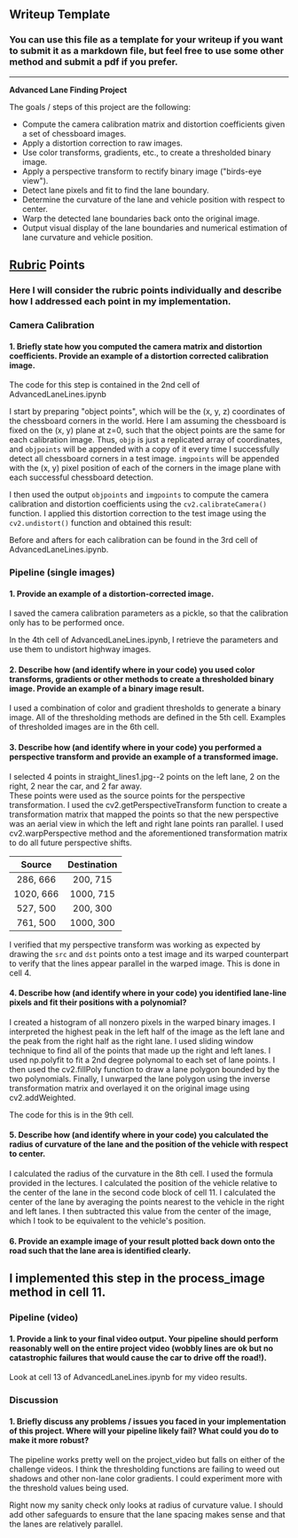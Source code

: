 ## Writeup Template

### You can use this file as a template for your writeup if you want to submit it as a markdown file, but feel free to use some other method and submit a pdf if you prefer.

---

**Advanced Lane Finding Project**

The goals / steps of this project are the following:

* Compute the camera calibration matrix and distortion coefficients given a set of chessboard images.
* Apply a distortion correction to raw images.
* Use color transforms, gradients, etc., to create a thresholded binary image.
* Apply a perspective transform to rectify binary image ("birds-eye view").
* Detect lane pixels and fit to find the lane boundary.
* Determine the curvature of the lane and vehicle position with respect to center.
* Warp the detected lane boundaries back onto the original image.
* Output visual display of the lane boundaries and numerical estimation of lane curvature and vehicle position.

[//]: # (Image References)

[image1]: ./examples/undistort_output.png "Undistorted"
[image2]: ./test_images/test1.jpg "Road Transformed"
[image3]: ./examples/binary_combo_example.jpg "Binary Example"
[image4]: ./examples/warped_straight_lines.jpg "Warp Example"
[image5]: ./examples/color_fit_lines.jpg "Fit Visual"
[image6]: ./examples/example_output.jpg "Output"
[video1]: ./project_video.mp4 "Video"

## [Rubric](https://review.udacity.com/#!/rubrics/571/view) Points

### Here I will consider the rubric points individually and describe how I addressed each point in my implementation.  

### Camera Calibration

#### 1. Briefly state how you computed the camera matrix and distortion coefficients. Provide an example of a distortion corrected calibration image.

The code for this step is contained in the 2nd cell of AdvancedLaneLines.ipynb

I start by preparing "object points", which will be the (x, y, z) coordinates of the chessboard corners in the world. Here I am assuming the chessboard is fixed on the (x, y) plane at z=0, such that the object points are the same for each calibration image.  Thus, `objp` is just a replicated array of coordinates, and `objpoints` will be appended with a copy of it every time I successfully detect all chessboard corners in a test image.  `imgpoints` will be appended with the (x, y) pixel position of each of the corners in the image plane with each successful chessboard detection.  

I then used the output `objpoints` and `imgpoints` to compute the camera calibration and distortion coefficients using the `cv2.calibrateCamera()` function.  I applied this distortion correction to the test image using the `cv2.undistort()` function and obtained this result:

Before and afters for each calibration can be found in the 3rd cell of AdvancedLaneLines.ipynb.

### Pipeline (single images)

#### 1. Provide an example of a distortion-corrected image.

I saved the camera calibration parameters as a pickle, so that the calibration only has to be performed once.

In the 4th cell of AdvancedLaneLines.ipynb, I retrieve the parameters and use them to undistort highway images.

#### 2. Describe how (and identify where in your code) you used color transforms, gradients or other methods to create a thresholded binary image.  Provide an example of a binary image result.

I used a combination of color and gradient thresholds to generate a binary image. All of the thresholding methods are defined
in the 5th cell.  Examples of thresholded images are in the 6th cell.

#### 3. Describe how (and identify where in your code) you performed a perspective transform and provide an example of a transformed image.

I selected 4 points in straight_lines1.jpg--2 points on the left lane, 2 on the right, 2 near the car, and 2 far away.  
These points were used as the source points for the perspective transformation.  I used the cv2.getPerspectiveTransform
function to create a transformation matrix that mapped the points so that the new perspective was an aerial view in which
the left and right lane points ran parallel.  I used cv2.warpPerspective method and the aforementioned transformation matrix
to do all future perspective shifts.

| Source        | Destination   |
|:-------------:|:-------------:|
| 286, 666      | 200, 715        |
| 1020, 666      | 1000, 715      |
| 527, 500     | 200, 300      |
| 761, 500      | 1000, 300        |

I verified that my perspective transform was working as expected by drawing the `src` and `dst` points onto a test image
and its warped counterpart to verify that the lines appear parallel in the warped image.  This is done in cell 4.

#### 4. Describe how (and identify where in your code) you identified lane-line pixels and fit their positions with a polynomial?

I created a histogram of all nonzero pixels in the warped binary images.  I interpreted the highest peak in the left half of the
image as the left lane and the peak from the right half as the right lane.  I used sliding window technique to find all of the
points that made up the right and left lanes.  I used np.polyfit to fit a 2nd degree polynomal to each set of lane points.
I then used the cv2.fillPoly function to draw a lane polygon bounded by the two polynomials.  Finally, I unwarped the lane polygon
using the inverse transformation matrix and overlayed it on the original image using cv2.addWeighted.

The code for this is in the 9th cell.  

#### 5. Describe how (and identify where in your code) you calculated the radius of curvature of the lane and the position of the vehicle with respect to center.

I calculated the radius of the curvature in the 8th cell.  I used the formula provided in the lectures.  I calculated the position
of the vehicle relative to the center of the lane in the second code block of cell 11.  I calculated the center of the lane by
averaging the points nearest to the vehicle in the right and left lanes.  I then subtracted this value from the center of the
image, which I took to be equivalent to the vehicle's position.

#### 6. Provide an example image of your result plotted back down onto the road such that the lane area is identified clearly.

I implemented this step in the process_image method in cell 11.
---

### Pipeline (video)

#### 1. Provide a link to your final video output.  Your pipeline should perform reasonably well on the entire project video (wobbly lines are ok but no catastrophic failures that would cause the car to drive off the road!).

Look at cell 13 of AdvancedLaneLines.ipynb for my video results.

### Discussion

#### 1. Briefly discuss any problems / issues you faced in your implementation of this project.  Where will your pipeline likely fail?  What could you do to make it more robust?

The pipeline works pretty well on the project_video but falls on either of the challenge videos.  I think the thresholding
functions are failing to weed out shadows and other non-lane color gradients.  I could experiment more with the threshold
values being used.  

Right now my sanity check only looks at radius of curvature value.  I should add other safeguards to ensure that the lane
spacing makes sense and that the lanes are relatively parallel.
